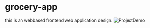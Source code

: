# grocery-app
this is an webbased frontend web application design.
![ProjectDemo](https://github.com/RahulB2207/grocery-app/assets/119783567/f8d6cac9-3d06-4197-894c-68b01087a745)
